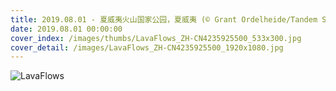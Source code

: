 ```yaml
---
title: 2019.08.01 - 夏威夷火山国家公园，夏威夷 (© Grant Ordelheide/Tandem Stills + Motion)
date: 2019.08.01 00:00:00
cover_index: /images/thumbs/LavaFlows_ZH-CN4235925500_533x300.jpg
cover_detail: /images/LavaFlows_ZH-CN4235925500_1920x1080.jpg
---
```


![LavaFlows](/images/LavaFlows_ZH-CN4235925500_1920x1080.jpg)
